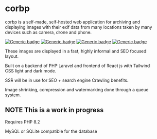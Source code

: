 # corbp

corbp is a self-made, self-hosted web application for archiving and displaying images with their exif data from many
locations taken by many devices such as camera, drone and phone.

[![Generic badge](https://img.shields.io/badge/Laravel-10.1.5-red.svg)](https://shields.io/) [![Generic badge](https://img.shields.io/badge/PHP-8.2-purple.svg)](https://shields.io/) [![Generic badge](https://img.shields.io/badge/Tailwind-3.2.7-aqua.svg)](https://shields.io/) [![Generic badge](https://img.shields.io/badge/React-18.2-blue.svg)](https://shields.io/)


These images are displayed in a fast, highly informal and SEO focused layout.

Built on a backend of PHP Laravel and frontend of React js with Tailwind CSS light and dark mode.

SSR will be in use for SEO + search engine Crawling benefits.

Image shrinking, compression and watermarking done through a queue system.

## NOTE This is a work in progress

Requires PHP 8.2


MySQL or SQLite compatible for the database
